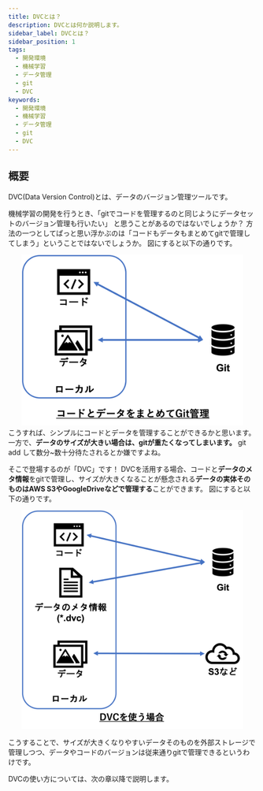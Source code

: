 ```yaml
---
title: DVCとは？
description: DVCとは何か説明します。
sidebar_label: DVCとは？
sidebar_position: 1
tags:
  - 開発環境
  - 機械学習
  - データ管理
  - git
  - DVC
keywords:
  - 開発環境
  - 機械学習
  - データ管理
  - git
  - DVC
---
```


## 概要
DVC(Data Version Control)とは、データのバージョン管理ツールです。

機械学習の開発を行うとき、「gitでコードを管理するのと同じようにデータセットのバージョン管理も行いたい」 と思うことがあるのではないでしょうか？
方法の一つとしてぱっと思い浮かぶのは「コードもデータもまとめてgitで管理してしまう」ということではないでしょうか。
図にすると以下の通りです。

<div align="center">
    <img src="/img/docs/ml_tools/dvc/intro/all_git.png" width="450"></img>
</div>
こうすれば、シンプルにコードとデータを管理することができるかと思います。
一方で、<strong>データのサイズが大きい場合は、gitが重たくなってしまいます。</strong>
 git add して数分~数十分待たされるとか嫌ですよね。

そこで登場するのが「DVC」です！
DVCを活用する場合、コードと<strong>データのメタ情報</strong>をgitで管理し、サイズが大きくなることが懸念される<strong>データの実体そのものはAWS S3やGoogleDriveなどで管理する</strong>ことができます。
図にすると以下の通りです。
<div align="center">
    <img src="/img/docs/ml_tools/dvc/intro/dvc.png" width="450"></img>
</div>

こうすることで、サイズが大きくなりやすいデータそのものを外部ストレージで管理しつつ、データやコードのバージョンは従来通りgitで管理できるというわけです。

DVCの使い方については、次の章以降で説明します。